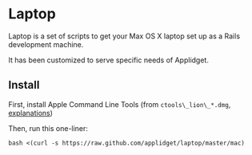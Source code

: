 Laptop
======

Laptop is a set of scripts to get your Max OS X laptop set up as a Rails development machine.

It has been customized to serve specific needs of Applidget.

Install
-------

First, install Apple Command Line Tools (from ```ctools\_lion\_*.dmg```, [explanations](http://kennethreitz.com/xcode-gcc-and-homebrew.html))

Then, run this one-liner:

    bash <(curl -s https://raw.github.com/applidget/laptop/master/mac)
